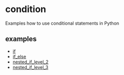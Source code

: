 # condition
Examples how to use conditional statements in Python


## examples
+ [if](if.ipynb)
+ [if_else](if_else.ipynb)
+ [nested_if_level_2](nested_if_level_2.ipynb)
+ [nested_if_level_3](nested_if_level_3.ipynb)
